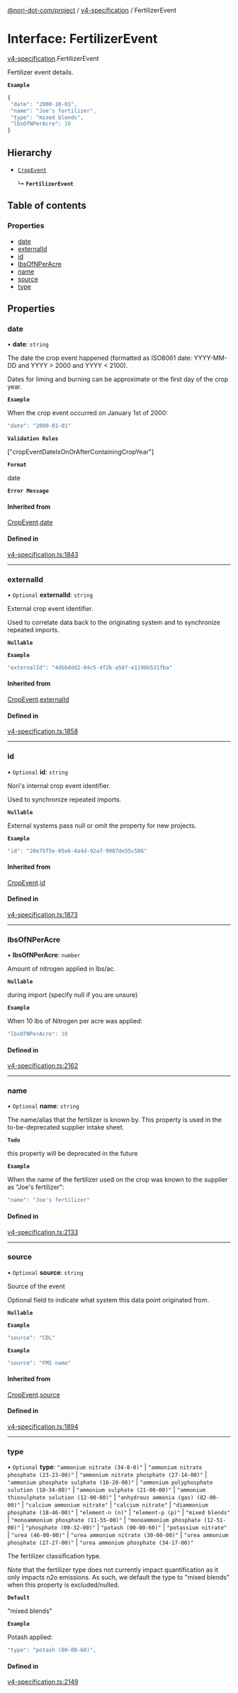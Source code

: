 [@nori-dot-com/project](../README.md) / [v4-specification](../modules/v4_specification.md) / FertilizerEvent

# Interface: FertilizerEvent

[v4-specification](../modules/v4_specification.md).FertilizerEvent

Fertilizer event details.

**`Example`**

```js
{
 "date": "2000-10-01",
 "name": "Joe's fertilizer",
 "type": "mixed blends",
 "lbsOfNPerAcre": 10
}
```

## Hierarchy

- [`CropEvent`](v4_specification.CropEvent.md)

  ↳ **`FertilizerEvent`**

## Table of contents

### Properties

- [date](v4_specification.FertilizerEvent.md#date)
- [externalId](v4_specification.FertilizerEvent.md#externalid)
- [id](v4_specification.FertilizerEvent.md#id)
- [lbsOfNPerAcre](v4_specification.FertilizerEvent.md#lbsofnperacre)
- [name](v4_specification.FertilizerEvent.md#name)
- [source](v4_specification.FertilizerEvent.md#source)
- [type](v4_specification.FertilizerEvent.md#type)

## Properties

### date

• **date**: `string`

The date the crop event happened (formatted as ISO8061 date: YYYY-MM-DD and YYYY > 2000 and YYYY < 2100).

Dates for liming and burning can be approximate or the first day of the crop year.

**`Example`**

<caption>When the crop event occurred on January 1st of 2000:</caption>

```js
"date": "2000-01-01"
```

**`Validation Rules`**

["cropEventDateIsOnOrAfterContainingCropYear"]

**`Format`**

date

**`Error Message`**

#### Inherited from

[CropEvent](v4_specification.CropEvent.md).[date](v4_specification.CropEvent.md#date)

#### Defined in

[v4-specification.ts:1843](https://github.com/nori-dot-eco/nori-dot-com/blob/4a106bf/packages/project/src/v4-specification.ts#L1843)

___

### externalId

• `Optional` **externalId**: `string`

External crop event identifier.

Used to correlate data back to the originating system and to synchronize repeated imports.

**`Nullable`**

**`Example`**

```js
"externalId": "4dbbddd2-84c5-4f2b-a58f-e1198b531fba"
```

#### Inherited from

[CropEvent](v4_specification.CropEvent.md).[externalId](v4_specification.CropEvent.md#externalid)

#### Defined in

[v4-specification.ts:1858](https://github.com/nori-dot-eco/nori-dot-com/blob/4a106bf/packages/project/src/v4-specification.ts#L1858)

___

### id

• `Optional` **id**: `string`

Nori's internal crop event identifier.

Used to synchronize repeated imports.

**`Nullable`**

External systems pass null or omit the property for new projects.

**`Example`**

```js
"id": "20e75f5e-05e6-4a4d-92a7-9987de55c586"
```

#### Inherited from

[CropEvent](v4_specification.CropEvent.md).[id](v4_specification.CropEvent.md#id)

#### Defined in

[v4-specification.ts:1873](https://github.com/nori-dot-eco/nori-dot-com/blob/4a106bf/packages/project/src/v4-specification.ts#L1873)

___

### lbsOfNPerAcre

• **lbsOfNPerAcre**: `number`

Amount of nitrogen applied in lbs/ac.

**`Nullable`**

during import (specify null if you are unsure)

**`Example`**

<caption>When 10 lbs of Nitrogen per acre was applied:</caption>

```js
"lbsOfNPerAcre": 10
```

#### Defined in

[v4-specification.ts:2162](https://github.com/nori-dot-eco/nori-dot-com/blob/4a106bf/packages/project/src/v4-specification.ts#L2162)

___

### name

• `Optional` **name**: `string`

The name/alias that the fertilizer is known by. This property is used in the to-be-deprecated supplier intake sheet.

**`Todo`**

this property will be deprecated in the future

**`Example`**

<caption>When the name of the fertilizer used on the crop was known to the supplier as "Joe's fertilizer":</caption>

```js
"name": "Joe's fertilizer"
```

#### Defined in

[v4-specification.ts:2133](https://github.com/nori-dot-eco/nori-dot-com/blob/4a106bf/packages/project/src/v4-specification.ts#L2133)

___

### source

• `Optional` **source**: `string`

Source of the event

Optional field to indicate what system this data point originated from.

**`Nullable`**

**`Example`**

```js
"source": "CDL"
```

**`Example`**

```js
"source": "FMS name"
```

#### Inherited from

[CropEvent](v4_specification.CropEvent.md).[source](v4_specification.CropEvent.md#source)

#### Defined in

[v4-specification.ts:1894](https://github.com/nori-dot-eco/nori-dot-com/blob/4a106bf/packages/project/src/v4-specification.ts#L1894)

___

### type

• `Optional` **type**: ``"ammonium nitrate (34-0-0)"`` \| ``"ammonium nitrate phosphate (23-23-00)"`` \| ``"ammonium nitrate phosphate (27-14-00)"`` \| ``"ammonium phosphate sulphate (16-20-00)"`` \| ``"ammonium polyphosphate solution (10-34-00)"`` \| ``"ammonium sulphate (21-00-00)"`` \| ``"ammonium thiosulphate solution (12-00-00)"`` \| ``"anhydrous ammonia (gas) (82-00-00)"`` \| ``"calcium ammonium nitrate"`` \| ``"calcium nitrate"`` \| ``"diammonium phosphate (18-46-00)"`` \| ``"element-n (n)"`` \| ``"element-p (p)"`` \| ``"mixed blends"`` \| ``"monoammonium phosphate (11-55-00)"`` \| ``"monoammonium phosphate (12-51-00)"`` \| ``"phosphate (00-32-00)"`` \| ``"potash (00-00-60)"`` \| ``"potassium nitrate"`` \| ``"urea (46-00-00)"`` \| ``"urea ammonium nitrate (30-00-00)"`` \| ``"urea ammonium phosphate (27-27-00)"`` \| ``"urea ammonium phosphate (34-17-00)"``

The fertilizer classification type.

Note that the fertilizer type does not currently impact quantification as it only impacts n2o emissions.
As such, we default the type to "mixed blends" when this property is excluded/nulled.

**`Default`**

"mixed blends"

**`Example`**

<caption>Potash applied:</caption>

```js
"type": "potash (00-00-60)",
```

#### Defined in

[v4-specification.ts:2149](https://github.com/nori-dot-eco/nori-dot-com/blob/4a106bf/packages/project/src/v4-specification.ts#L2149)
